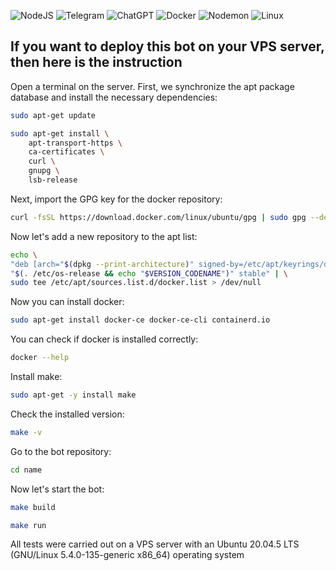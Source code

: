 ![NodeJS](https://img.shields.io/badge/node.js-6DA55F?style=for-the-badge&logo=node.js&logoColor=white)
![Telegram](https://img.shields.io/badge/Telegram-2CA5E0?style=for-the-badge&logo=telegram&logoColor=white)
![ChatGPT](https://img.shields.io/badge/chatGPT-74aa9c?style=for-the-badge&logo=openai&logoColor=white)
![Docker](https://img.shields.io/badge/docker-%230db7ed.svg?style=for-the-badge&logo=docker&logoColor=white)
![Nodemon](https://img.shields.io/badge/NODEMON-%23323330.svg?style=for-the-badge&logo=nodemon&logoColor=%BBDEAD)
![Linux](https://img.shields.io/badge/Linux-FCC624?style=for-the-badge&logo=linux&logoColor=black)
## If you want to deploy this bot on your VPS server, then here is the instruction

Open a terminal on the server. First, we synchronize the apt package database and install the necessary
dependencies:

```bash
sudo apt-get update
```

```bash
sudo apt-get install \
    apt-transport-https \
    ca-certificates \
    curl \
    gnupg \
    lsb-release
```

Next, import the GPG key for the docker repository:

```bash
curl -fsSL https://download.docker.com/linux/ubuntu/gpg | sudo gpg --dearmor -o /usr/share/keyrings/docker-archive-keyring.gpg
```

Now let's add a new repository to the apt list:

```bash
echo \
"deb [arch="$(dpkg --print-architecture)" signed-by=/etc/apt/keyrings/docker.gpg] https://download.docker.com/linux/ubuntu \
"$(. /etc/os-release && echo "$VERSION_CODENAME")" stable" | \
sudo tee /etc/apt/sources.list.d/docker.list > /dev/null
```

Now you can install docker:

```bash
sudo apt-get install docker-ce docker-ce-cli containerd.io
```

You can check if docker is installed correctly:

```bash
docker --help
```

Install make:

```bash
sudo apt-get -y install make
```

Check the installed version:

```bash
make -v
```

Go to the bot repository:

```bash
cd name
```

Now let's start the bot:

```bash
make build
```

```bash
make run
```

All tests were carried out on a VPS server with an Ubuntu 20.04.5 LTS (GNU/Linux 5.4.0-135-generic x86_64) operating
system
